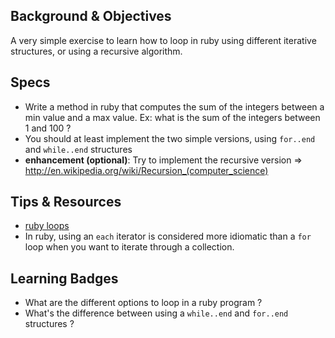 ## Background & Objectives
A very simple exercise to learn how to loop in ruby using different iterative structures, or using a recursive algorithm.

## Specs
- Write a method in ruby that computes the sum of the integers between a min value and a max value. Ex: what is the sum of the integers between 1 and 100 ?
- You should at least implement the two simple versions, using `for..end` and `while..end` structures
- **enhancement (optional)**: Try to implement the recursive version => http://en.wikipedia.org/wiki/Recursion_(computer_science)

## Tips & Resources
- [ruby loops](http://www.tutorialspoint.com/ruby/ruby_loops.html)
- In ruby, using an `each` iterator is considered more idiomatic than a `for` loop when you want to iterate through a collection.

## Learning Badges
- What are the different options to loop in a ruby program ?
- What's the difference between using a `while..end` and `for..end` structures ?
